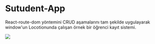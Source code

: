 # Sutudent-App

React-route-dom yöntemini CRUD aşamalarını tam şekilde uygulayarak
window'un Locotionunda çalışan örnek bir öğrenci kayıt sistemi.

![](../resim.png)

